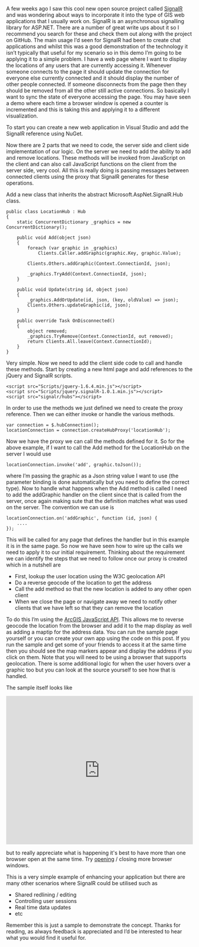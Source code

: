 ﻿A few weeks ago I saw this cool new open source project called [SignalR](http://signalr.net/) and was wondering about ways to incorporate it into the type of GIS web applications that I usually work on. SignalR is an asynchronous signalling library for ASP.NET. There are a number of great write ups about it so I recommend you search for these and check them out along with the project on GitHub. The main usage I’d seen for SignalR had been to create chat applications and whilst this was a good demonstration of the technology it isn’t typically that useful for my scenario so in this demo I’m going to be applying it to a simple problem. I have a web page where I want to display the locations of any users that are currently accessing it. Whenever someone connects to the page it should update the connection for everyone else currently connected and it should display the number of other people connected. If someone disconnects from the page then they should be removed from all the other still active connections. So basically I want to sync the state of everyone accessing the page. You may have seen a demo where each time a browser window is opened a counter is incremented and this is taking this and applying it to a different visualization.

To start you can create a new web application in Visual Studio and add the SignalR reference using NuGet.

Now there are 2 parts that we need to code, the server side and client side implementation of our logic. On the server we need to add the ability to add and remove locations. These methods will be invoked from JavaScript on the client and can also call JavaScript functions on the client from the server side, very cool. All this is really doing is passing messages between connected clients using the proxy that SignalR generates for these operations.

Add a new class that inherits the abstract Microsoft.AspNet.SignalR.Hub class.

<pre><code>public class LocationHub : Hub
{
    static ConcurrentDictionary<string, object> _graphics = new ConcurrentDictionary<string, object>();

    public void Add(object json)
    {          
        foreach (var graphic in _graphics)
            Clients.Caller.addGraphic(graphic.Key, graphic.Value);

        Clients.Others.addGraphic(Context.ConnectionId, json);

        _graphics.TryAdd(Context.ConnectionId, json);
    }

    public void Update(string id, object json)
    {
        _graphics.AddOrUpdate(id, json, (key, oldValue) => json);
        Clients.Others.updateGraphic(id, json);
    }

    public override Task OnDisconnected()
    {
        object removed;
        _graphics.TryRemove(Context.ConnectionId, out removed);
        return Clients.All.leave(Context.ConnectionId);
    }
}
</code></pre>

Very simple. Now we need to add the client side code to call and handle these methods. Start by creating a new html page and add references to the jQuery and SignalR scripts.

<pre><code>&lt;script src="Scripts/jquery-1.6.4.min.js">&lt;/script>
&lt;script src="Scripts/jquery.signalR-1.0.1.min.js">&lt;/script>
&lt;script src="signalr/hubs">&lt;/script>
</code></pre>

In order to use the methods we just defined we need to create the proxy reference. Then we can either invoke or handle the various methods.

<pre><code>var connection = $.hubConnection();
locationConnection = connection.createHubProxy('locationHub');
</code></pre>

Now we have the proxy we can call the methods defined for it. So for the above example, if I want to call the Add method for the LocationHub on the server I would use

<pre><code>locationConnection.invoke('add', graphic.toJson());
</code></pre>

where I’m passing the graphic as a Json string value I want to use (the parameter binding is done automatically but you need to define the correct type). Now to handle what happens when the Add method is called I need to add the addGraphic handler on the client since that is called from the server, once again making sute that the definition matches what was used on the server. The convention we can use is

<pre><code>locationConnection.on('addGraphic', function (id, json) {
    ....
});</code></pre>

This will be called for any page that defines the handler but in this example it is in the same page. So now we have seen how to wire up the calls we need to apply it to our initial requirement. Thinking about the requirement we can identify the steps that we need to follow once our proxy is created which in a nutshell are

 - First, lookup the user location using the W3C geolocation API  
 - Do a reverse geocode of the location to get the address
 - Call the add method so that the new location is added to any other open client 
 - When we close the page or navigate away we need to notify other clients that we have left so that they can remove the location

To do this I’m using the [ArcGIS JavaScript API](https://developers.arcgis.com/en/javascript/). This allows me to reverse geocode the location from the browser and add it to the map display as well as adding a maptip for the address data. You can run the sample page yourself or you can create your own app using the code on this post. If you run the sample and get some of your friends to access it at the same time then you should see the map markers appear and display the address if you click on them. Note that you will need to be using a browser that supports geolocation. There is some additional logic for when the user hovers over a graphic too but you can look at the source yourself to see how that is handled.

The sample itself looks like

<iframe src="http://mapr.azurewebsites.net" width="100%" height="400px" frameborder="0" seamless></iframe>

but to really appreciate what is happening it's best to have more than one browser open at the same time. Try <a target="_blank" href="http://mapr.azurewebsites.net">opening</a> / closing more browser windows.

This is a very simple example of enhancing your application but there are many other scenarios where SignalR could be utilised such as 

 - Shared redlining / editing 
 - Controlling user sessions 
 - Real time data updates 
 - etc

Remember this is just a sample to demonstrate the concept. Thanks for reading, as always feedback is appreciated and I’d be interested to hear what you would find it useful for.



